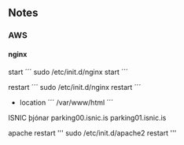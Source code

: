 ## Notes

### AWS

#### nginx

start
´´´
sudo /etc/init.d/nginx start
´´´

restart
´´´
sudo /etc/init.d/nginx restart
´´´

* location
´´´
/var/www/html
´´´

ISNIC þjónar
parking00.isnic.is
parking01.isnic.is

apache restart
'''
sudo /etc/init.d/apache2 restart
'''
